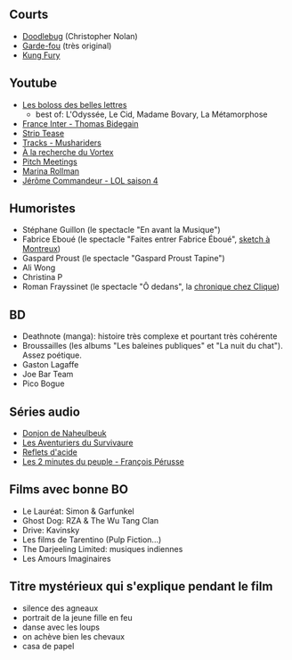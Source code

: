 Courts
------
* [Doodlebug](https://www.youtube.com/watch?v=gfBwOdsHaWI) (Christopher Nolan)
* [Garde-fou](https://www.dailymotion.com/video/xchpac_garde-fou_shortfilms) (très original)
* [Kung Fury](https://www.youtube.com/watch?v=bS5P_LAqiVg)


Youtube
-------
* [Les boloss des belles lettres](https://www.youtube.com/channel/UC32vOdZp-NN4eZZhJrUNR6w)
    * best of: L'Odyssée, Le Cid, Madame Bovary, La Métamorphose
* [France Inter - Thomas Bidegain](https://www.youtube.com/results?search_query=thomas+bidegain)
* [Strip Tease](https://www.youtube.com/c/StripTeaseTVFR)
* [Tracks - Mushariders](https://www.youtube.com/watch?v=2BbkVWeRMb0)
* [À la recherche du Vortex](https://www.youtube.com/watch?v=_Vv1bj7Zz4k)
* [Pitch Meetings](https://www.youtube.com/@PitchMeetings)
* [Marina Rollman](https://www.youtube.com/watch?v=uPL3tNlObE4)
* [Jérôme Commandeur - LOL saison 4](https://www.youtube.com/watch?v=sfNdJpZR81Y&pp=ygUVbG9sIGplcm9tZSBjb21tYW5kZXVy)


Humoristes
----------
* Stéphane Guillon (le spectacle "En avant la Musique")
* Fabrice Eboué (le spectacle "Faites entrer Fabrice Éboué", [sketch à Montreux](https://www.youtube.com/watch?v=tMnKtPMt8As&pp=ygUYZmFicmljZSBlYm91w6kgIG1vbnRyZXV4))
* Gaspard Proust (le spectacle "Gaspard Proust Tapine")
* Ali Wong
* Christina P
* Roman Frayssinet (le spectacle "Ô dedans", la [chronique chez Clique](https://www.youtube.com/watch?v=7tIcndlgm7o&list=PLAo5WPr3qmhQe29Y3ZvQZHJmBFX7UhmrL))


BD
---
* Deathnote (manga): histoire très complexe et pourtant très cohérente
* Broussailles (les albums "Les baleines publiques" et "La nuit du chat"). Assez poétique.
* Gaston Lagaffe
* Joe Bar Team
* Pico Bogue


Séries audio
------------
* [Donjon de Naheulbeuk](http://www.penofchaos.com/warham/download/)
* [Les Aventuriers du Survivaure](https://www.knarfworld.net/episodes.html)
* [Reflets d'acide](https://www.refletsdacide.com/episodes/)
* [Les 2 minutes du peuple - François Pérusse](https://snolli.fr/?page=2minutes&cat=introduction)



Films avec bonne BO
-------------------
* Le Lauréat: Simon & Garfunkel
* Ghost Dog: RZA & The Wu Tang Clan
* Drive: Kavinsky
* Les films de Tarentino (Pulp Fiction...)
* The Darjeeling Limited: musiques indiennes
* Les Amours Imaginaires


Titre mystérieux qui s'explique pendant le film
-----------------------------------------------
* silence des agneaux
* portrait de la jeune fille en feu
* danse avec les loups
* on achève bien les chevaux
* casa de papel

